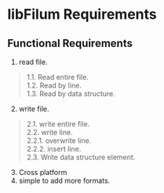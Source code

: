 # libFilum Requirements

## Functional Requirements
1. read file.  
>1.1. Read entire file.  
>1.2. Read by line.  
>1.3. Read by data structure.  
2. write file.  
>2.1. write entire file.  
>2.2. write line.  
>2.2.1. overwrite line.  
>2.2.2. insert line.  
>2.3. Write data structure element.  

3. Cross platform
4. simple to add more formats.